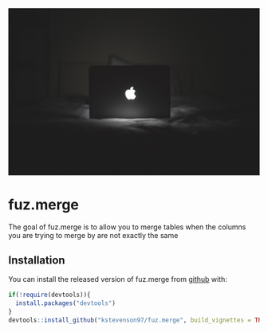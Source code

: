<img src="computer.jpg">

# fuz.merge

<!-- badges: start -->
<!-- badges: end -->

The goal of fuz.merge is to allow you to merge tables when the columns you are 
trying to merge by are not exactly the same

## Installation

You can install the released version of fuz.merge from [github](htpps:/github.com) with:

``` r
if(!require(devtools)){
  install.packages("devtools")
}
devtools::install_github("kstevenson97/fuz.merge", build_vignettes = TRUE)
```


